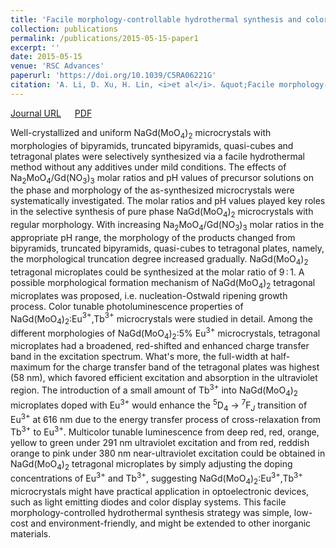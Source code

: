 ```yaml
---
title: 'Facile morphology-controllable hydrothermal synthesis and color tunable luminescence properties of NaGd(MoO$_4$)$_2$: Eu$^{3+}$,Tb$^{3+}$ microcrystals'
collection: publications
permalink: /publications/2015-05-15-paper1
excerpt: ''
date: 2015-05-15
venue: 'RSC Advances'
paperurl: 'https://doi.org/10.1039/C5RA06221G'
citation: 'A. Li, D. Xu, H. Lin, <i>et al</i>. &quot;Facile morphology-controllable hydrothermal synthesis and color tunable luminescence properties of NaGd(MoO$_4$)$_2$: Eu$^{3+}$,Tb$^{3+}$ microcrystals&quot;, <i>RSC Advances</i>, 2015, 5, 45693-45702.'
---
```

[Journal URL](https://pubs.rsc.org/en/content/articlelanding/2015/RA/C5RA06221G) &emsp; [PDF](/files/paper1.pdf)

Well-crystallized and uniform NaGd(MoO$_4$)$_2$ microcrystals with morphologies of bipyramids, truncated bipyramids, quasi-cubes and tetragonal plates were selectively synthesized via a facile hydrothermal method without any additives under mild conditions. The effects of Na$_2$MoO$_4$/Gd(NO$_3$)$_3$ molar ratios and pH values of precursor solutions on the phase and morphology of the as-synthesized microcrystals were systematically investigated. The molar ratios and pH values played key roles in the selective synthesis of pure phase NaGd(MoO$_4$)$_2$ microcrystals with regular morphology. With increasing Na$_2$MoO$_4$/Gd(NO$_3$)$_3$ molar ratios in the appropriate pH range, the morphology of the products changed from bipyramids, truncated bipyramids, quasi-cubes to tetragonal plates, namely, the morphological truncation degree increased gradually. NaGd(MoO$_4$)$_2$ tetragonal microplates could be synthesized at the molar ratio of 9 : 1. A possible morphological formation mechanism of NaGd(MoO$_4$)$_2$ tetragonal microplates was proposed, i.e. nucleation-Ostwald ripening growth process. Color tunable photoluminescence properties of NaGd(MoO$_4$)$_2$:Eu$^{3+}$,Tb$^{3+}$ microcrystals were studied in detail. Among the different morphologies of NaGd(MoO$_4$)$_2$:5% Eu$^{3+}$ microcrystals, tetragonal microplates had a broadened, red-shifted and enhanced charge transfer band in the excitation spectrum. What's more, the full-width at half-maximum for the charge transfer band of the tetragonal plates was highest (58 nm), which favored efficient excitation and absorption in the ultraviolet region. The introduction of a small amount of Tb$^{3+}$ into NaGd(MoO$_4$)$_2$  microplates doped with Eu$^{3+}$ would enhance the $^5$D$_4$ → $^7$F$_J$ transition of Eu$^{3+}$ at 616 nm due to the energy transfer process of cross-relaxation from Tb$^{3+}$ to Eu$^{3+}$. Multicolor tunable luminescence from deep red, red, orange, yellow to green under 291 nm ultraviolet excitation and from red, reddish orange to pink under 380 nm near-ultraviolet excitation could be obtained in NaGd(MoO$_4$)$_2$ tetragonal microplates by simply adjusting the doping concentrations of Eu$^{3+}$ and Tb$^{3+}$, suggesting NaGd(MoO$_4$)$_2$:Eu$^{3+}$,Tb$^{3+}$ microcrystals might have practical application in optoelectronic devices, such as light emitting diodes and color display systems. This facile morphology-controlled hydrothermal synthesis strategy was simple, low-cost and environment-friendly, and might be extended to other inorganic materials.